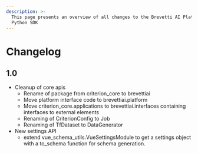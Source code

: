 ```yaml
---
description: >-
  This page presents an overview of all changes to the Brevetti AI Platform
  Python SDK
---
```


# Changelog

## 1.0

* Cleanup of core apis
  * Rename of package from criterion\_core to brevettiai
  * Move platform interface code to brevettiai.platform
  * Move criterion\_core.applications to brevettiai.interfaces containing interfaces to external elements
  * Renaming of CriterionConfig to Job
  * Renaming of TfDataset to DataGenerator
* New settings API
  * extend vue\_schema\_utils.VueSettingsModule to get a settings object with a to\_schema function for schema generation.



